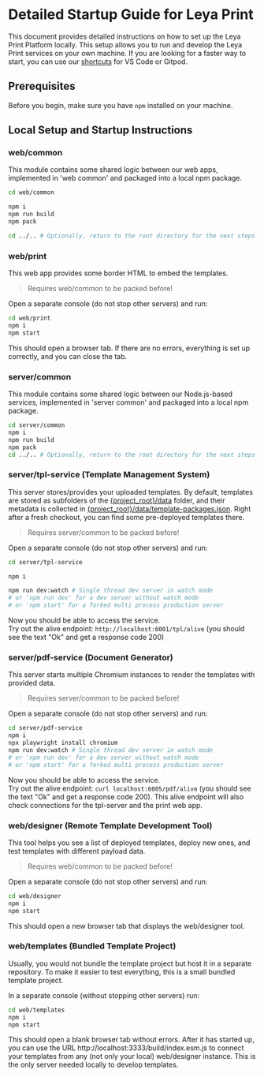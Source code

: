 
# Detailed Startup Guide for Leya Print

This document provides detailed instructions on how to set up the Leya Print Platform locally. This setup allows you to run and develop the Leya Print services on your own machine. If you are looking for a faster way to start, you can use our [shortcuts](../README.md#getting-started) for VS Code or Gitpod.

## Prerequisites

Before you begin, make sure you have `npm` installed on your machine.

## Local Setup and Startup Instructions

### web/common
This module contains some shared logic between our web apps, implemented in 'web common' and packaged into a local npm package.

```bash
cd web/common

npm i
npm run build
npm pack

cd ../.. # Optionally, return to the root directory for the next steps
```

### web/print
This web app provides some border HTML to embed the templates.

> Requires web/common to be packed before!

Open a separate console (do not stop other servers) and run:
```bash
cd web/print
npm i
npm start
```

This should open a browser tab. If there are no errors, everything is set up correctly, and you can close the tab.

### server/common
This module contains some shared logic between our Node.js-based services, implemented in 'server common' and packaged into a local npm package.

```bash
cd server/common
npm i
npm run build
npm pack
cd ../.. # Optionally, return to the root directory for the next steps
```

### server/tpl-service (Template Management System)
This server stores/provides your uploaded templates. By default, templates are stored as subfolders of the [{project_root}/data](../data) folder, and their metadata is collected in [{project_root}/data/template-packages.json](../data/template-packages.json). Right after a fresh checkout, you can find some pre-deployed templates there.

> Requires server/common to be packed before!

Open a separate console (do not stop other servers) and run:
```bash
cd server/tpl-service

npm i

npm run dev:watch # Single thread dev server in watch mode
# or 'npm run dev' for a dev server without watch mode
# or 'npm start' for a forked multi process production server
```

Now you should be able to access the service.  
Try out the alive endpoint: `http://localhost:6001/tpl/alive` (you should see the text "Ok" and get a response code 200)

### server/pdf-service (Document Generator)
This server starts multiple Chromium instances to render the templates with provided data.

> Requires server/common to be packed before!

Open a separate console (do not stop other servers) and run:
```bash
cd server/pdf-service
npm i
npx playwright install chromium
npm run dev:watch # Single thread dev server in watch mode
# or 'npm run dev' for a dev server without watch mode
# or 'npm start' for a forked multi process production server
```

Now you should be able to access the service.  
Try out the alive endpoint: `curl localhost:6005/pdf/alive` (you should see the text "Ok" and get a response code 200). This alive endpoint will also check connections for the tpl-server and the print web app.

### web/designer (Remote Template Development Tool)
This tool helps you see a list of deployed templates, deploy new ones, and test templates with different payload data.

> Requires web/common to be packed before!

Open a separate console (do not stop other servers) and run:
```bash
cd web/designer
npm i
npm start
```

This should open a new browser tab that displays the web/designer tool.

### web/templates (Bundled Template Project)
Usually, you would not bundle the template project but host it in a separate repository. 
To make it easier to test everything, this is a small bundled template project.

In a separate console (without stopping other servers) run:
```bash
cd web/templates
npm i
npm start
```

This should open a blank browser tab without errors. After it has started up, you can use
the URL http://localhost:3333/build/index.esm.js to connect your templates from any
(not only your local) web/designer instance. This is the only server needed locally to
develop templates.